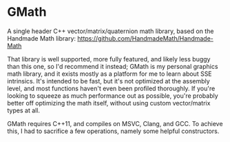 # GMath
A single header C++ vector/matrix/quaternion math library, based on the Handmade Math library: https://github.com/HandmadeMath/Handmade-Math

That library is well supported, more fully featured, and likely less buggy than this one, so I'd recommend it instead; GMath is my personal graphics math library, and it exists mostly as a platform for me to learn about SSE intrinsics. It's intended to be fast, but it's not optimized at the assembly level, and most functions haven't even been profiled thoroughly. If you're looking to squeeze as much performance out as possible, you're probably better off optimizing the math itself, without using custom vector/matrix types at all. 

GMath requires C++11, and compiles on MSVC, Clang, and GCC. To achieve this, I had to sacrifice a few operations, namely some helpful constructors. 
